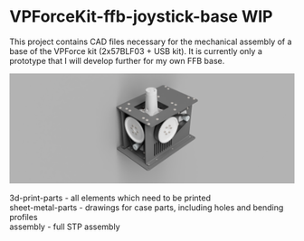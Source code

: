 # VPForceKit-ffb-joystick-base WIP
This project contains CAD files necessary for the mechanical assembly of a base of the VPForce kit (2x57BLF03 + USB kit).
It is currently only a prototype that I will develop further for my own FFB base.

![image](assembly.png) 

3d-print-parts - all elements which need to be printed  
sheet-metal-parts - drawings for case parts, including holes and bending profiles  
assembly - full STP assembly

